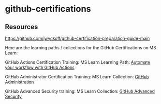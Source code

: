 # github-certifications

## Resources
https://github.com/jwyckoff/github-certification-preparation-guide-main

Here are the learning paths / collections for the GitHub Certifications on MS Learn:

GitHub Actions Certification Training: MS Learn Learning Path: [Automate your workflow with GitHub Actions](https://docs.microsoft.com/en-us/training/paths/automate-workflow-github-actions/)

GitHub Administrator Certification Training: MS Learn Collection: [GitHub Administration](https://docs.microsoft.com/en-us/users/githubtraining/collections/mom7u1gzjdxw03)

GitHub Advanced Security training: MS Learn Collection: [GitHub Advanced Security](https://docs.microsoft.com/en-us/users/githubtraining/collections/rqymc6yw8q5rey)

